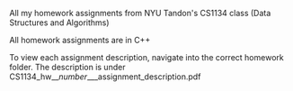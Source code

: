 All my homework assignments from NYU Tandon's CS1134 class (Data Structures and Algorithms)

All homework assignments are in C++

To view each assignment description, navigate into the correct homework folder. The description is under CS1134_hw__*number*___assignment_description.pdf

